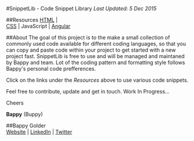 <!--
GitHub Markdown System:
https://help.github.com/articles/markdown-basics/
https://guides.github.com/features/mastering-markdown/
-->

#SnippetLib - Code Snippet Library
*Last Updated: 5 Dec 2015*

##Resources
<a href="https://github.com/bappygolder/HTML_Gold/blob/master/HTMLl.md">HTML</a>  |  
<a href="https://github.com/bappygolder/HTML_Gold/blob/master/CSS.md">CSS</a>  |  JavaScript  |  <a href="https://github.com/bappygolder/HTML_Gold/blob/master/ANGULAR.md">Angular</a>

##About
The goal of this project is to the make a small collection of commonly used code available for different coding languages, so that you can copy and paste code within your project to get started with a new project fast. SnippetLib is free to use and will be managed and maintaned by Bappy and team. Lot of the coding pattern and formatting style follows Bappy's personal code prefferences. 

Click on the links under the *Resources* above to use various code snippets. 

Feel free to contribute, update and get in touch. Work In Progress...

Cheers 

**Bappy** (Buppy)

##Bappy Golder <br/>
<a href="http://bappygolder.com/">Website</a>  |  <a href="https://github.com/bappygolder">LinkedIn</a> |  <a href="https://au.linkedin.com/in/bappygolder">Twitter</a>
